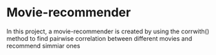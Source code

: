 # Movie-recommender
In this project, a movie-recommender is created by using the corrwith() method to find pairwise correlation between different movies and recommend simmiar ones
